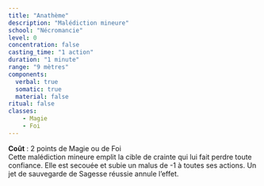 ```yaml
---
title: "Anathème"
description: "Malédiction mineure"
school: "Nécromancie"
level: 0
concentration: false
casting_time: "1 action"
duration: "1 minute"
range: "9 mètres"
components:
  verbal: true
  somatic: true
  material: false
ritual: false
classes:
    - Magie
    - Foi
---
```

**Coût** : 2 points de Magie ou de Foi  
Cette malédiction mineure emplit la cible de crainte qui lui fait perdre toute confiance. Elle est secouée et subie un malus de -1 à toutes ses actions. Un jet de sauvegarde de Sagesse réussie annule l’effet.
